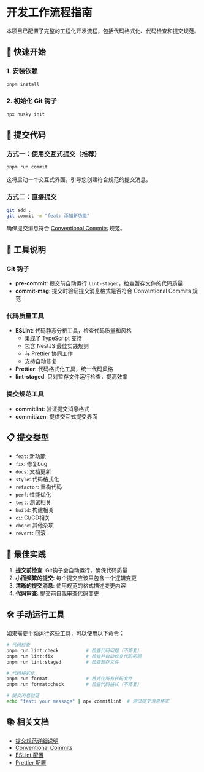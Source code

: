 # 开发工作流程指南

本项目已配置了完整的工程化开发流程，包括代码格式化、代码检查和提交规范。

## 🚀 快速开始

### 1. 安装依赖

```bash
pnpm install
```

### 2. 初始化 Git 钩子

```bash
npx husky init
```

## 📝 提交代码

### 方式一：使用交互式提交（推荐）

```bash
pnpm run commit
```

这将启动一个交互式界面，引导您创建符合规范的提交消息。

### 方式二：直接提交

```bash
git add .
git commit -m "feat: 添加新功能"
```

确保提交消息符合 [Conventional Commits](https://www.conventionalcommits.org/) 规范。

## 🔧 工具说明

### Git 钩子

- **pre-commit**: 提交前自动运行 `lint-staged`，检查暂存文件的代码质量
- **commit-msg**: 提交时验证提交消息格式是否符合 Conventional Commits 规范

### 代码质量工具

- **ESLint**: 代码静态分析工具，检查代码质量和风格
  - 集成了 TypeScript 支持
  - 包含 NestJS 最佳实践规则
  - 与 Prettier 协同工作
  - 支持自动修复
- **Prettier**: 代码格式化工具，统一代码风格
- **lint-staged**: 只对暂存文件运行检查，提高效率

### 提交规范工具

- **commitlint**: 验证提交消息格式
- **commitizen**: 提供交互式提交界面

## 📋 提交类型

- `feat`: 新功能
- `fix`: 修复bug
- `docs`: 文档更新
- `style`: 代码格式化
- `refactor`: 重构代码
- `perf`: 性能优化
- `test`: 测试相关
- `build`: 构建相关
- `ci`: CI/CD相关
- `chore`: 其他杂项
- `revert`: 回滚

## 🎯 最佳实践

1. **提交前检查**: Git钩子会自动运行，确保代码质量
2. **小而频繁的提交**: 每个提交应该只包含一个逻辑变更
3. **清晰的提交消息**: 使用规范的格式描述变更内容
4. **代码审查**: 提交前自我审查代码变更

## 🛠️ 手动运行工具

如果需要手动运行这些工具，可以使用以下命令：

```bash
# 代码检查
pnpm run lint:check          # 检查代码问题（不修复）
pnpm run lint:fix            # 检查并自动修复代码问题
pnpm run lint:staged         # 检查暂存文件

# 代码格式化
pnpm run format              # 格式化所有代码文件
pnpm run format:check        # 检查代码格式（不修复）

# 提交消息验证
echo "feat: your message" | npx commitlint  # 测试提交消息格式
```

## 📚 相关文档

- [提交规范详细说明](./COMMIT_CONVENTION.md)
- [Conventional Commits](https://www.conventionalcommits.org/)
- [ESLint 配置](./eslint.config.mjs)
- [Prettier 配置](./.prettierrc)
